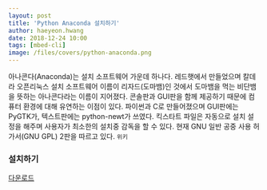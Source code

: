 ```yaml
---
layout: post
title: 'Python Anaconda 설치하기' 
author: haeyeon.hwang
date: 2018-12-24 10:00
tags: [mbed-cli]
image: /files/covers/python-anaconda.png
---
```


아나콘다(Anaconda)는 설치 소프트웨어 가운데 하나다. 레드햇에서 만들었으며 칼데라 오픈리눅스 설치 소프트웨어 이름이 리자드(도마뱀)인 것에서 도마뱀을 먹는 비단뱀을 뜻하는 아나콘다라는 이름이 지어졌다. 콘솔판과 GUI판을 함께 제공하기 때문에 컴퓨터 환경에 대해 유연하는 이점이 있다. 파이썬과 C로 만들어졌으며 GUI판에는 PyGTK가, 텍스트판에는 python-newt가 쓰였다. 킥스타트 파일은 자동으로 설치 설정을 해주며 사용자가 최소한의 설치중 감독을 할 수 있다.
현재 GNU 일반 공중 사용 허가서(GNU GPL) 2판을 따르고 있다. `위키`

### 설치하기
[다운로드](https://www.anaconda.com/distribution/#download-section)
